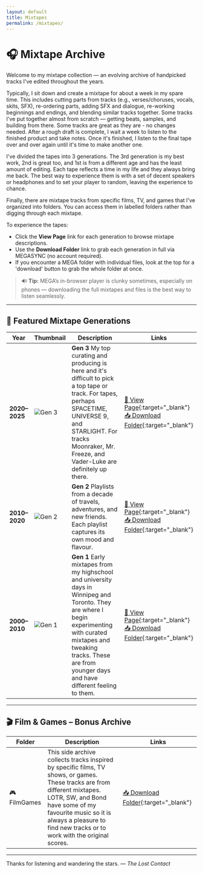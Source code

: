 ```yaml
---
layout: default
title: Mixtapes
permalink: /mixtapes/
---
```


# 🎧 Mixtape Archive

Welcome to my mixtape collection — an evolving archive of handpicked tracks I've edited throughout the years. 

Typically, I sit down and create a mixtape for about a week in my spare time. This includes cutting parts from tracks (e.g., verses/choruses, vocals, skits, SFX), re-ordering parts, adding SFX and dialogue, re-working beginnings and endings, and blending similar tracks together. Some tracks I've put together almost from scratch — getting beats, samples, and building from there. Some tracks are great as they are - no changes needed. After a rough draft is complete, I wait a week to listen to the finished product and take notes. Once it's finished, I listen to the final tape over and over again until it's time to make another one.   

I've divided the tapes into 3 generations. The 3rd generation is my best work, 2nd is great too, and 1st is from a different age and has the least amount of editing. Each tape reflects a time in my life and they always bring me back. The best way to experience them is with a set of decent speakers or headphones and to set your player to random, leaving the experience to chance.

Finally, there are mixtape tracks from specific films, TV, and games that I've organized into folders. You can access them in labelled folders rather than digging through each mixtape. 

To experience the tapes:

- Click the **View Page** link for each generation to browse mixtape descriptions.
- Use the **Download Folder** link to grab each generation in full via MEGASYNC (no account required).
- If you encounter a MEGA folder with individual files, look at the top for a 'download' button to grab the whole folder at once.  

> 🔊 **Tip:** MEGA’s in-browser player is clunky sometimes, especially on phones — downloading the full mixtapes and files is the best way to listen seamlessly.

---

## 🌟 Featured Mixtape Generations

| Year | Thumbnail | Description | Links |
|------|-----------|-------------|-------|
| **2020–2025** | ![Gen 3](https://via.placeholder.com/80x80.png?text=Gen+3) | **Gen 3** My top curating and producing is here and it's difficult to pick a top tape or track. For tapes, perhaps SPACETIME, UNIVERSE 9, and STARLIGHT. For tracks Moonraker, Mr. Freeze, and Vader-Luke are definitely up there. | [🔗 View Page](https://thelostcontact.github.io/mixtapes/gen3){:target="_blank"} <br> [📥 Download Folder](https://mega.nz/folder/e1hnyLxI#7Z_wneoul_DS1cuB6eKkOw){:target="_blank"} |
| **2010–2020** | ![Gen 2](https://via.placeholder.com/80x80.png?text=Gen+2) | **Gen 2** Playlists from a decade of travels, adventures, and new friends. Each playlist captures its own mood and flavour.   | [🔗 View Page](https://thelostcontact.github.io/mixtapes/gen2){:target="_blank"} <br> [📥 Download Folder](https://mega.nz/folder/PgRwFCgT#3jiX4nqwScvc0ZmdmSZdcg){:target="_blank"} |
| **2000–2010** | ![Gen 1](https://via.placeholder.com/80x80.png?text=Gen+1) | **Gen 1** Early mixtapes from my highschool and university days in Winnipeg and Toronto. They are where I begin experimenting with curated mixtapes and tweaking tracks. These are from younger days and have different feeling to them.| [🔗 View Page](https://thelostcontact.github.io/mixtapes/gen1){:target="_blank"} <br> [📥 Download Folder](https://mega.nz/folder/Tkw2lZpR#k3s1iv9QHDFZoRXwitI-JA){:target="_blank"} |

---

## 🎬 Film & Games – Bonus Archive

| Folder | Description | Links |
|--------|-------------|-------|
| 🎮 FilmGames | This side archive collects tracks inspired by specific films, TV shows, or games. These tracks are from different mixtapes. LOTR, SW, and Bond have some of my favourite music so it is always a pleasure to find new tracks or to work with the original scores.| [📥 Download Folder](https://mega.nz/folder/S45GhI6J#7leHiK7YQYzfJABLfM75bA){:target="_blank"} |

---

Thanks for listening and wandering the stars.
— *The Lost Contact*
